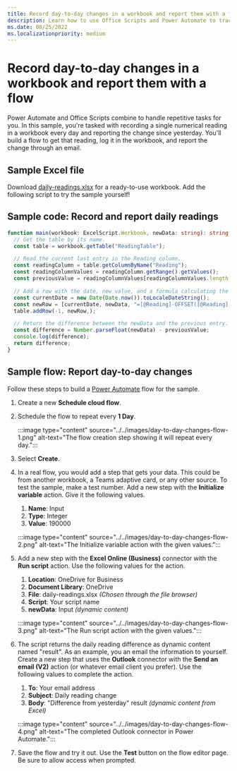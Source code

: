 ```yaml
---
title: Record day-to-day changes in a workbook and report them with a flow
description: Learn how to use Office Scripts and Power Automate to track value changes in a workbook
ms.date: 08/25/2022
ms.localizationpriority: medium
---
```


# Record day-to-day changes in a workbook and report them with a flow

Power Automate and Office Scripts combine to handle repetitive tasks for you. In this sample, you're tasked with recording a single numerical reading in a workbook every day and reporting the change since yesterday. You'll build a flow to get that reading, log it in the workbook, and report the change through an email.

## Sample Excel file

Download <a href="daily-readings.xlsx">daily-readings.xlsx</a> for a ready-to-use workbook. Add the following script to try the sample yourself!

## Sample code: Record and report daily readings

```TypeScript
function main(workbook: ExcelScript.Workbook, newData: string): string {
  // Get the table by its name.
  const table = workbook.getTable("ReadingTable");

  // Read the current last entry in the Reading column.
  const readingColumn = table.getColumnByName("Reading");
  const readingColumnValues = readingColumn.getRange().getValues();
  const previousValue = readingColumnValues[readingColumnValues.length - 1][0] as number;

  // Add a row with the date, new value, and a formula calculating the difference.
  const currentDate = new Date(Date.now()).toLocaleDateString();
  const newRow = [currentDate, newData, "=[@Reading]-OFFSET([@Reading],-1,0)"];
  table.addRow(-1, newRow,);

  // Return the difference between the newData and the previous entry.
  const difference = Number.parseFloat(newData) - previousValue;
  console.log(difference);
  return difference;
}
```

## Sample flow: Report day-to-day changes

Follow these steps to build a [Power Automate](https://powerautomate.microsoft.com/) flow for the sample.

1. Create a new **Schedule cloud flow**.
1. Schedule the flow to repeat every **1 Day**.

    :::image type="content" source="../../images/day-to-day-changes-flow-1.png" alt-text="The flow creation step showing it will repeat every day.":::
1. Select **Create**.
1. In a real flow, you would add a step that gets your data. This could be from another workbook, a Teams adaptive card, or any other source. To test the sample, make a test number. Add a new step with the **Initialize variable** action. Give it the following values.
    1. **Name**: Input
    1. **Type**: Integer
    1. **Value**: 190000

    :::image type="content" source="../../images/day-to-day-changes-flow-2.png" alt-text="The Initialize variable action with the given values.":::
1. Add a new step with the **Excel Online (Business)** connector with the **Run script** action. Use the following values for the action.
    1. **Location**: OneDrive for Business
    1. **Document Library**: OneDrive
    1. **File**: daily-readings.xlsx *(Chosen through the file browser)*
    1. **Script**: Your script name
    1. **newData**: Input *(dynamic content)*

    :::image type="content" source="../../images/day-to-day-changes-flow-3.png" alt-text="The Run script action with the given values.":::
1. The script returns the daily reading difference as dynamic content named "result". As an example, you an email the information to yourself. Create a new step that uses the **Outlook** connector with the **Send an email (V2)** action (or whatever email client you prefer). Use the following values to complete the action.
    1. **To**: Your email address
    1. **Subject**: Daily reading change
    1. **Body**: "Difference from yesterday" result *(dynamic content from Excel)*

    :::image type="content" source="../../images/day-to-day-changes-flow-4.png" alt-text="The completed Outlook connector in Power Automate.":::
1. Save the flow and try it out. Use the **Test** button on the flow editor page. Be sure to allow access when prompted.
